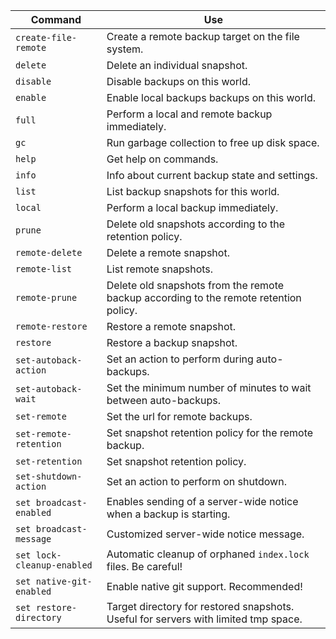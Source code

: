 
| Command                    | Use                                                                                   |
|----------------------------|---------------------------------------------------------------------------------------|
| `create-file-remote`       | Create a remote backup target on the file system.                                     |
| `delete`                   | Delete an individual snapshot.                                                        |
| `disable`                  | Disable backups on this world.                                                        |
| `enable`                   | Enable local backups backups on this world.                                           |
| `full`                     | Perform a local and remote backup immediately.                                        |
| `gc`                       | Run garbage collection to free up disk space.                                         |
| `help`                     | Get help on commands.                                                                 |
| `info`                     | Info about current backup state and settings.                                         |
| `list`                     | List backup snapshots for this world.                                                 |
| `local`                    | Perform a local backup immediately.                                                   |
| `prune`                    | Delete old snapshots according to the retention policy.                               |
| `remote-delete`            | Delete a remote snapshot.                                                             |
| `remote-list`              | List remote snapshots.                                                                |
| `remote-prune`             | Delete old snapshots from the remote backup according to the remote retention policy. |
| `remote-restore`           | Restore a remote snapshot.                                                            |
| `restore`                  | Restore a backup snapshot.                                                            |
| `set-autoback-action`      | Set an action to perform during auto-backups.                                         |
| `set-autoback-wait`        | Set the minimum number of minutes to wait between auto-backups.                       |
| `set-remote`               | Set the url for remote backups.                                                       |
| `set-remote-retention`     | Set snapshot retention policy for the remote backup.                                  |
| `set-retention`            | Set snapshot retention policy.                                                        |
| `set-shutdown-action`      | Set an action to perform on shutdown.                                                 |
| `set broadcast-enabled`    | Enables sending of a server-wide notice when a backup is starting.                    |
| `set broadcast-message`    | Customized server-wide notice message.                                                |
| `set lock-cleanup-enabled` | Automatic cleanup of orphaned `index.lock` files.  Be careful!                        |
| `set native-git-enabled`   | Enable native git support.  Recommended!                                              |
| `set restore-directory`    | Target directory for restored snapshots.  Useful for servers with limited tmp space.  |


